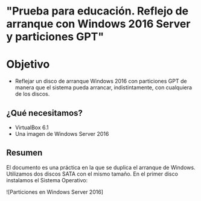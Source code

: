 # "Prueba para educación. Reflejo de arranque con Windows 2016 Server y particiones GPT" 

# Objetivo
- Reflejar un disco de arranque Windows 2016 con particiones GPT de manera que el sistema pueda arrancar,
indistintamente, con cualquiera de los discos.

## ¿Qué necesitamos?
- VirtualBox 6.1
- Una imagen de Windows Server 2016

## Resumen

  El documento es una práctica en la que se duplica el arranque de Windows. Utilizamos dos discos SATA con el mismo tamaño.
  En el primer disco instalamos el Sistema Operativo:
  
  ![Particiones en Windows Server 2016]
